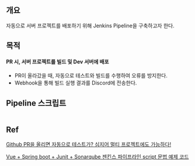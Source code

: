 
## 개요

자동으로 서버 프로젝트를 배포하기 위해 Jenkins Pipeline을 구축하고자 한다.


## 목적

#### PR 시, 서버 프로젝트를 빌드 및 Dev 서버에 배포
- PR이 올라갔을 때, 자동으로 테스트와 빌드를 수행하여 오류를 방지한다.
- Webhook을 통해 빌드 실행 결과를 Discord에 전송한다.

## Pipeline 스크립트

```groovy

```


## Ref

[Github PR을 올리면 자동으로 테스트가? 심지어 멀티 프로젝트에도 가능하다!](https://meetup.nhncloud.com/posts/212)

[Vue + Spring boot + Junit + Sonarqube 젠킨스 파이프라인 script 문법 예제 코드](https://pjs21s.github.io/jenkins-pipeline-script-grammar/)